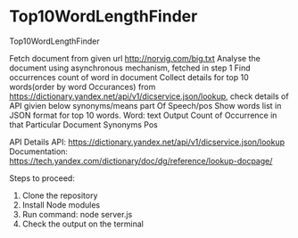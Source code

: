 # Top10WordLengthFinder
Top10WordLengthFinder

Fetch document from given url http://norvig.com/big.txt 
Analyse the document using asynchronous mechanism, fetched in step 1 
Find occurrences count of word in document
Collect details for top 10 words(order by word Occurances) from https://dictionary.yandex.net/api/v1/dicservice.json/lookup, check details of API givien below
synonyms/means
part Of Speech/pos
Show words list in JSON format for top 10 words.
Word: text 
Output 
Count of Occurrence in that Particular Document
Synonyms
Pos
	

API Details 
API: https://dictionary.yandex.net/api/v1/dicservice.json/lookup
Documentation: https://tech.yandex.com/dictionary/doc/dg/reference/lookup-docpage/


Steps to proceed:
1. Clone the repository
2. Install Node modules
3. Run command:
    node server.js
4. Check the output on the terminal